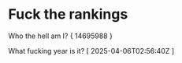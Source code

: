 # Fuck the rankings

Who the hell am I?
{ 14695988 }

What fucking year is it?
[ 2025-04-06T02:56:40Z ]
